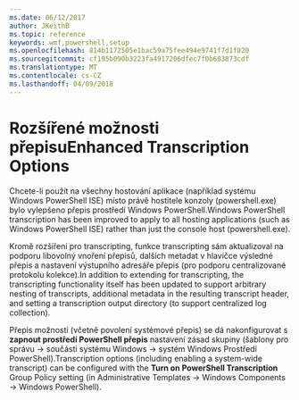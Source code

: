 ```yaml
---
ms.date: 06/12/2017
author: JKeithB
ms.topic: reference
keywords: wmf,powershell,setup
ms.openlocfilehash: 814b1172505e1bac59a75fee494e9741f7d1f820
ms.sourcegitcommit: cf195b090b3223fa4917206dfec7f0b603873cdf
ms.translationtype: MT
ms.contentlocale: cs-CZ
ms.lasthandoff: 04/09/2018
---
```

# <a name="enhanced-transcription-options"></a><span data-ttu-id="18ea8-102">Rozšířené možnosti přepisu</span><span class="sxs-lookup"><span data-stu-id="18ea8-102">Enhanced Transcription Options</span></span>

<span data-ttu-id="18ea8-103">Chcete-li použít na všechny hostování aplikace (například systému Windows PowerShell ISE) místo právě hostitele konzoly (powershell.exe) bylo vylepšeno přepis prostředí Windows PowerShell.</span><span class="sxs-lookup"><span data-stu-id="18ea8-103">Windows PowerShell transcription has been improved to apply to all hosting applications (such as Windows PowerShell ISE) rather than just the console host (powershell.exe).</span></span>

<span data-ttu-id="18ea8-104">Kromě rozšíření pro transcripting, funkce transcripting sám aktualizoval na podporu libovolný vnoření přepisů, dalších metadat v hlavičce výsledné přepis a nastavení výstupního adresáře přepis (pro podporu centralizované protokolu kolekce).</span><span class="sxs-lookup"><span data-stu-id="18ea8-104">In addition to extending for transcripting, the transcripting functionality itself has been updated to support arbitrary nesting of transcripts, additional metadata in the resulting transcript header, and setting a transcription output directory (to support centralized log collection).</span></span>

<span data-ttu-id="18ea8-105">Přepis možnosti (včetně povolení systémové přepis) se dá nakonfigurovat s **zapnout prostředí PowerShell přepis** nastavení zásad skupiny (šablony pro správu -> součásti systému Windows -> systém Windows Prostředí PowerShell).</span><span class="sxs-lookup"><span data-stu-id="18ea8-105">Transcription options (including enabling a system-wide transcript) can be configured with the **Turn on PowerShell Transcription** Group Policy setting (in Administrative Templates -> Windows Components -> Windows PowerShell).</span></span>
